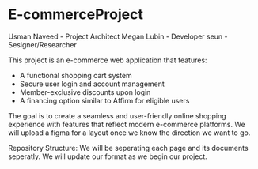 # E-commerceProject
Usman Naveed - Project Architect
Megan Lubin - Developer
seun - Sesigner/Researcher

This project is an e-commerce web application that features:

- A functional shopping cart system
- Secure user login and account management
- Member-exclusive discounts upon login
- A financing option similar to Affirm for eligible users

The goal is to create a seamless and user-friendly online shopping experience with features that reflect modern e-commerce platforms.
We will upload a figma for a layout once we know the direction we want to go. 

Repository Structure: We will be seperating each page and its documents seperatly. We will update our format as we begin our project. 
